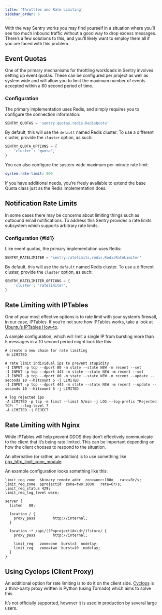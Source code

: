 ```yaml
---
title: 'Throttles and Rate Limiting'
sidebar_order: 5
---
```


With the way Sentry works you may find yourself in a situation where you’ll see too much inbound traffic without a good way to drop excess messages. There’s a few solutions to this, and you’ll likely want to employ them all if you are faced with this problem.

## Event Quotas

One of the primary mechanisms for throttling workloads in Sentry involves setting up event quotas. These can be configured per project as well as system wide and will allow you to limit the maximum number of events accepted within a 60 second period of time.

### Configuration

The primary implementation uses Redis, and simply requires you to configure the connection information:

```python
SENTRY_QUOTAS = 'sentry.quotas.redis.RedisQuota'
```

By default, this will use the `default` named Redis cluster. To use a different cluster, provide the `cluster` option, as such:

```python
SENTRY_QUOTA_OPTIONS = {
    'cluster': 'quota',
}
```

You can also configure the system-wide maximum per-minute rate limit:

```yaml
system.rate-limit: 500
```

If you have additional needs, you’re freely available to extend the base Quota class just as the Redis implementation does.

## Notification Rate Limits

In some cases there may be concerns about limiting things such as outbound email notifications. To address this Sentry provides a rate limits subsystem which supports arbitrary rate limits.

### Configuration {#id1}

Like event quotas, the primary implementation uses Redis:

```python
SENTRY_RATELIMITER = 'sentry.ratelimits.redis.RedisRateLimiter'
```

By default, this will use the `default` named Redis cluster. To use a different cluster, provide the `cluster` option, as such:

```python
SENTRY_RATELIMITER_OPTIONS = {
    'cluster': 'ratelimiter',
}
```

## Rate Limiting with IPTables

One of your most effective options is to rate limit with your system’s firewall, in our case, IPTables. If you’re not sure how IPTables works, take a look at [Ubuntu’s IPTables How-to](https://help.ubuntu.com/community/IptablesHowTo).

A sample configuration, which will limit a single IP from bursting more than 5 messages in a 10 second period might look like this:

```
# create a new chain for rate limiting
-N LIMITED

# rate limit individual ips to prevent stupidity
-I INPUT -p tcp --dport 80 -m state --state NEW -m recent --set
-I INPUT -p tcp --dport 443 -m state --state NEW -m recent --set
-I INPUT -p tcp --dport 80 -m state --state NEW -m recent --update --seconds 10 --hitcount 5 -j LIMITED
-I INPUT -p tcp --dport 443 -m state --state NEW -m recent --update --seconds 10 --hitcount 5 -j LIMITED

# log rejected ips
-A LIMITED -p tcp -m limit --limit 5/min -j LOG --log-prefix "Rejected TCP: " --log-level 7
-A LIMITED -j REJECT
```

## Rate Limiting with Nginx

While IPTables will help prevent DDOS they don’t effectively communicate to the client that it’s being rate limited. This can be important depending on how the client chooses to respond to the situation.

An alternative (or rather, an addition) is to use something like [ngx_http_limit_conn_module](http://nginx.org/en/docs/http/ngx_http_limit_conn_module.html).

An example configuration looks something like this:

```nginx
limit_req_zone  $binary_remote_addr  zone=one:100m   rate=3r/s;
limit_req_zone  $projectid  zone=two:100m   rate=6r/s;
limit_req_status 429;
limit_req_log_level warn;

server {
  listen   80;

  location / {
    proxy_pass        http://internal;
  }

  location ~* /api/(?P<projectid>\d+/)?store/ {
    proxy_pass        http://internal;

    limit_req   zone=one  burst=3  nodelay;
    limit_req   zone=two  burst=10  nodelay;
  }
}
```

## Using Cyclops (Client Proxy)

An additional option for rate limiting is to do it on the client side. [Cyclops](https://github.com/heynemann/cyclops) is a third-party proxy written in Python (using Tornado) which aims to solve this.

It’s not officially supported, however it is used in production by several large users.
